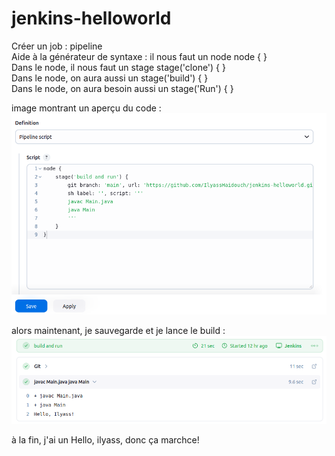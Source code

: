 # jenkins-helloworld
Créer un job : pipeline  
Aide à la générateur de syntaxe : il nous faut un node node { }  
Dans le node, il nous faut un stage stage('clone') { }  
Dans le node, on aura aussi un stage('build') { }  
Dans le node, on aura besoin aussi un stage('Run') { }  

image montrant un aperçu du code :
![image alt](https://github.com/IlyassHaidouch/jenkins-helloworld/blob/main/Screenshot%20from%202025-05-04%2014-17-50.png?raw=true)


alors maintenant, je sauvegarde et je lance le build :  
![image alt](https://github.com/IlyassHaidouch/jenkins-helloworld/blob/main/Screenshot%20from%202025-05-04%2014-48-57.png?raw=true)  

à la fin, j'ai un Hello, ilyass, donc ça marchce!
